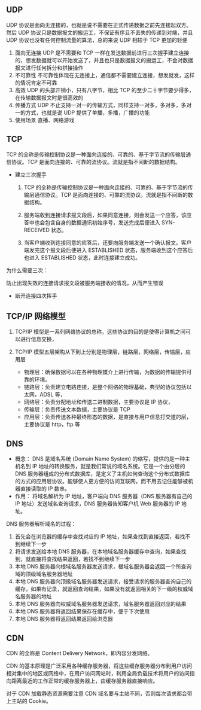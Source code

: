 ## UDP

UDP 协议是面向无连接的，也就是说不需要在正式传递数据之前先连接起双方。然后 UDP 协议只是数据报文的搬运工，不保证有序且不丢失的传递到对端，并且 UDP 协议也没有任何控制流量的算法，总的来说 UDP 相较于 TCP 更加的轻便

1. 面向无连接
   UDP 是不需要和 TCP 一样在发送数据前进行三次握手建立连接的，想发数据就可以开始发送了，并且也只是数据报文的搬运工，不会对数据报文进行任何拆分和拼接操作
2. 不可靠性
   不可靠性体现在无连接上，通信都不需要建立连接，想发就发，这样的情况肯定不可靠
3. 高效
   UDP 的头部开销小，只有八字节，相比 TCP 的至少二十字节要少得多，在传输数据报文时是很高效的
4. 传播方式
   UDP 不止支持一对一的传输方式，同样支持一对多，多对多，多对一的方式，也就是说 UDP 提供了单播，多播，广播的功能
5. 使用场景
   直播、网络游戏

## TCP

TCP 的全称是传输控制协议是一种面向连接的、可靠的、基于字节流的传输层通信协议。TCP 是面向连接的、可靠的流协议。流就是指不间断的数据结构。

- 建立三次握手

  1. TCP 的全称是传输控制协议是一种面向连接的、可靠的、基于字节流的传输层通信协议。TCP 是面向连接的、可靠的流协议。流就是指不间断的数据结构。

  2. 服务端收到连接请求报文段后，如果同意连接，则会发送一个应答，该应答中也会包含自身的数据通讯初始序号，发送完成后便进入 SYN-RECEIVED 状态。

  3. 当客户端收到连接同意的应答后，还要向服务端发送一个确认报文。客户端发完这个报文段后便进入 ESTABLISHED 状态，服务端收到这个应答后也进入 ESTABLISHED 状态，此时连接建立成功。

为什么需要三次：

防止出现失效的连接请求报文段被服务端接收的情况，从而产生错误

- 断开连接四次挥手

## TCP/IP 网络模型

1. TCP/IP 模型是一系列网络协议的总称，这些协议的目的是使得计算机之间可以进行信息交换，

2. TCP/IP 模型五层架构从下到上分别是物理层，链路层，网络层，传输层，应用层
   - 物理层：确保数据可以在各种物理媒介上进行传输，为数据的传输提供可靠的环境。
   - 链路层：负责建立电路连接，是整个网络的物理基础，典型的协议包括以太网，ADSL 等，
   - 网络层：负责分配地址和传送二进制数据，主要协议是 IP 协议，
   - 传输层：负责传送文本数据，主要协议是 TCP
   - 应用层：负责传送各种最终形态的数据，是直接与用户信息打交道的层，主要协议是 http，ftp 等

## DNS

- 概念： DNS 是域名系统 (Domain Name System) 的缩写，提供的是一种主机名到 IP 地址的转换服务，就是我们常说的域名系统。它是一个由分层的 DNS 服务器组成的分布式数据库，是定义了主机如何查询这个分布式数据库的方式的应用层协议。能够使人更方便的访问互联网，而不用去记住能够被机器直接读取的 IP 数串。
- 作用： 将域名解析为 IP 地址，客户端向 DNS 服务器（DNS 服务器有自己的 IP 地址）发送域名查询请求，DNS 服务器告知客户机 Web 服务器的 IP 地址。

DNS 服务器解析域名的过程：

1. 首先会在浏览器的缓存中查找对应的 IP 地址，如果查找到直接返回，若找不到继续下一步
2. 将请求发送给本地 DNS 服务器，在本地域名服务器缓存中查询，如果查找到，就直接将查找结果返回，若找不到继续下一步
3. 本地 DNS 服务器向根域名服务器发送请求，根域名服务器会返回一个所查询域的顶级域名服务器地址
4. 本地 DNS 服务器向顶级域名服务器发送请求，接受请求的服务器查询自己的缓存，如果有记录，就返回查询结果，如果没有就返回相关的下一级的权威域名服务器的地址
5. 本地 DNS 服务器向权威域名服务器发送请求，域名服务器返回对应的结果
6. 本地 DNS 服务器将返回结果保存在缓存中，便于下次使用
7. 本地 DNS 服务器将返回结果返回给浏览器

## CDN

CDN 的全称是 Content Delivery Network，即内容分发网络。

CDN 的基本原理是广泛采用各种缓存服务器，将这些缓存服务器分布到用户访问相对集中的地区或网络中，在用户访问网站时，利用全局负载技术将用户的访问指向距离最近的工作正常的缓存服务器上，由缓存服务器直接响应。

对于 CDN 加载静态资源需要注意 CDN 域名要与主站不同，否则每次请求都会带上主站的 Cookie。
